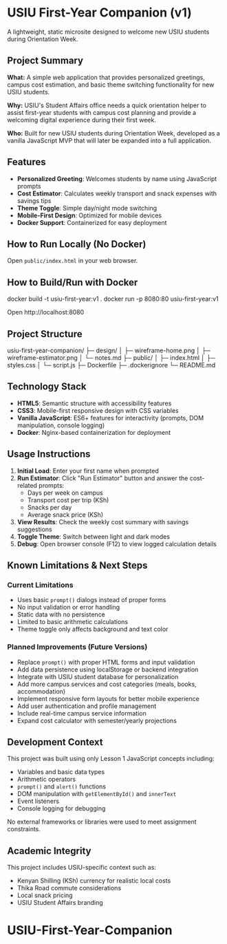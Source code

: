 # USIU First-Year Companion (v1)

A lightweight, static microsite designed to welcome new USIU students during Orientation Week.

## Project Summary

**What:** A simple web application that provides personalized greetings, campus cost estimation, and basic theme switching functionality for new USIU students.

**Why:** USIU's Student Affairs office needs a quick orientation helper to assist first-year students with campus cost planning and provide a welcoming digital experience during their first week.

**Who:** Built for new USIU students during Orientation Week, developed as a vanilla JavaScript MVP that will later be expanded into a full application.

## Features

- **Personalized Greeting**: Welcomes students by name using JavaScript prompts
- **Cost Estimator**: Calculates weekly transport and snack expenses with savings tips
- **Theme Toggle**: Simple day/night mode switching
- **Mobile-First Design**: Optimized for mobile devices
- **Docker Support**: Containerized for easy deployment

## How to Run Locally (No Docker)

Open `public/index.html` in your web browser.

## How to Build/Run with Docker

docker build -t usiu-first-year:v1 .
docker run -p 8080:80 usiu-first-year:v1

Open http://localhost:8080

## Project Structure

usiu-first-year-companion/
├─ design/
│ ├─ wireframe-home.png
│ ├─ wireframe-estimator.png
│ └─ notes.md
├─ public/
│ ├─ index.html
│ ├─ styles.css
│ └─ script.js
├─ Dockerfile
├─ .dockerignore
└─ README.md


## Technology Stack

- **HTML5**: Semantic structure with accessibility features
- **CSS3**: Mobile-first responsive design with CSS variables
- **Vanilla JavaScript**: ES6+ features for interactivity (prompts, DOM manipulation, console logging)
- **Docker**: Nginx-based containerization for deployment

## Usage Instructions

1. **Initial Load**: Enter your first name when prompted
2. **Run Estimator**: Click "Run Estimator" button and answer the cost-related prompts:
   - Days per week on campus
   - Transport cost per trip (KSh)
   - Snacks per day
   - Average snack price (KSh)
3. **View Results**: Check the weekly cost summary with savings suggestions
4. **Toggle Theme**: Switch between light and dark modes
5. **Debug**: Open browser console (F12) to view logged calculation details

## Known Limitations & Next Steps

### Current Limitations
- Uses basic `prompt()` dialogs instead of proper forms
- No input validation or error handling
- Static data with no persistence
- Limited to basic arithmetic calculations
- Theme toggle only affects background and text color

### Planned Improvements (Future Versions)
- Replace `prompt()` with proper HTML forms and input validation
- Add data persistence using localStorage or backend integration
- Integrate with USIU student database for personalization
- Add more campus services and cost categories (meals, books, accommodation)
- Implement responsive form layouts for better mobile experience
- Add user authentication and profile management
- Include real-time campus service information
- Expand cost calculator with semester/yearly projections

## Development Context

This project was built using only Lesson 1 JavaScript concepts including:
- Variables and basic data types
- Arithmetic operators
- `prompt()` and `alert()` functions
- DOM manipulation with `getElementById()` and `innerText`
- Event listeners
- Console logging for debugging

No external frameworks or libraries were used to meet assignment constraints.

## Academic Integrity

This project includes USIU-specific context such as:
- Kenyan Shilling (KSh) currency for realistic local costs
- Thika Road commute considerations
- Local snack pricing
- USIU Student Affairs branding



# USIU-First-Year-Companion
